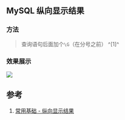 ﻿## MySQL 纵向显示结果

### 方法

>  查询语句后面加个`\G`（在分号之前） ^[1]^



### 效果展示
![](https://picgo-notes.oss-cn-beijing.aliyuncs.com/img/mysql_show_result_vertically_20210725172925.png)



## 参考

1. [常用基础 - 纵向显示结果 ](http://www.kkh86.com/it/mysql-base/guide-curd-vertical-show.html#)
